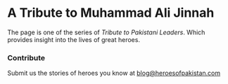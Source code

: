 # A Tribute to Muhammad Ali Jinnah

The page is one of the series of *Tribute to Pakistani Leaders*. Which provides insight into the lives of great heroes. 

### Contribute

Submit us the stories of heroes you know at blog@heroesofpakistan.com


